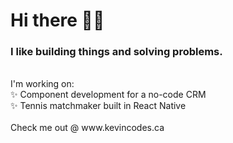 # Hi there 👋😄

### I like building things and solving problems.
<br/>
I'm working on:
<br/>
✨ Component development for a no-code CRM
<br/>
✨ Tennis matchmaker built in React Native

<br/>
<br/>
Check me out @ www.kevincodes.ca

<!--
**5PK/5PK** is a ✨ _special_ ✨ repository because its `README.md` (this file) appears on your GitHub profile.

Here are some ideas to get you started:

- 🔭 I’m currently working on ...
- 🌱 I’m currently learning ...
- 👯 I’m looking to collaborate on ...
- 🤔 I’m looking for help with ...
- 💬 Ask me about ...
- 📫 How to reach me: ...
- 😄 Pronouns: ...
- ⚡ Fun fact: ...
-->
